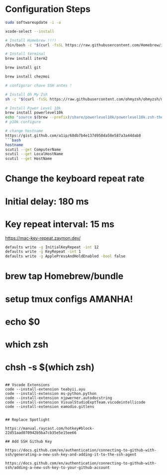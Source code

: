 # Configuration Steps

```bash
sudo softwareupdate -i -a

xcode-select --install

# Install Homebrew !!!!
/bin/bash -c "$(curl -fsSL https://raw.githubusercontent.com/Homebrew/install/HEAD/install.sh)"

# Install terminal
brew install iterm2

brew install git

brew install chezmoi

# configurar chave SSH antes !

# Install Oh My Zsh
sh -c "$(curl -fsSL https://raw.githubusercontent.com/ohmyzsh/ohmyzsh/master/tools/install.sh)"

# Install Power Level 10k
brew install powerlevel10k
echo "source $(brew --prefix)/share/powerlevel10k/powerlevel10k.zsh-theme" >> ~/.zshrc
# p10k configure

# change hostname
https://gist.github.com/a1ip/68db7b4e137d958da58e587a3a44dab8
```bash
hostname
scutil --get ComputerName
scutil --get LocalHostName
scutil --get HostName
```

# Change the keyboard repeat rate
# Initial delay: 180 ms
# Key repeat interval: 15 ms
https://mac-key-repeat.zaymon.dev/
```bash
defaults write -g InitialKeyRepeat -int 12
defaults write -g KeyRepeat -int 1
defaults write -g ApplePressAndHoldEnabled -bool false
```

# brew tap Homebrew/bundle

# setup tmux configs AMANHA!

# echo $0
# which zsh
# chsh -s $(which zsh)
```

## Vscode Extensions
code --install-extension teabyii.ayu
code --install-extension ms-python.python
code --install-extension njpwerner.autodocstring
code --install-extension VisualStudioExptTeam.vscodeintellicode
code --install-extension eamodio.gitlens


## Replace Spotlight

https://manual.raycast.com/hotkey#block-22d51aad070942b5ba7cb35e5e15ee66

## Add SSH Github Key

https://docs.github.com/en/authentication/connecting-to-github-with-ssh/generating-a-new-ssh-key-and-adding-it-to-the-ssh-agent

https://docs.github.com/en/authentication/connecting-to-github-with-ssh/adding-a-new-ssh-key-to-your-github-account
